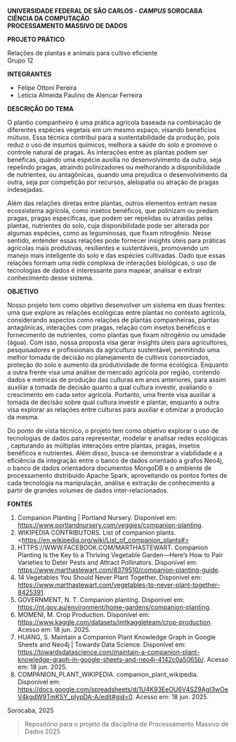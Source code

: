 **UNIVERSIDADE FEDERAL DE SÃO CARLOS - *CAMPUS* SOROCABA** <br>
**CIÊNCIA DA COMPUTAÇÃO** <br>
**PROCESSAMENTO MASSIVO DE DADOS** <br>

**PROJETO PRÁTICO** 

Relações de plantas e animais para cultivo eficiente <br>
Grupo 12 <br> 

**INTEGRANTES**

- Felipe Ottoni Pereira
- Letícia Almeida Paulino de Alencar Ferreira

**DESCRIÇÃO DO TEMA** 

O plantio companheiro é uma prática agrícola baseada na combinação de diferentes espécies vegetais em um mesmo espaço, visando benefícios mútuos. Essa técnica contribui para a sustentabilidade da produção, pois reduz o uso de insumos químicos, melhora a saúde do solo e promove o controle natural de pragas. As interações entre as plantas podem ser benéficas, quando uma espécie auxilia no desenvolvimento da outra, seja repelindo pragas, atraindo polinizadores ou melhorando a disponibilidade de nutrientes, ou antagônicas, quando uma prejudica o desenvolvimento da outra, seja por competição por recursos, alelopatia ou atração de pragas indesejadas.

Além das relações diretas entre plantas, outros elementos entram nesse ecossistema agrícola, como insetos benéficos, que polinizam ou predam pragas, pragas específicas, que podem ser repelidas ou atraídas pelas plantas, nutrientes do solo, cuja disponibilidade pode ser alterada por algumas espécies, como as leguminosas, que fixam nitrogênio. Nesse sentido, entender essas relações pode fornecer insights úteis para práticas agrícolas mais produtivas, resilientes e sustentáveis, promovendo um manejo mais inteligente do solo e das espécies cultivadas. Dado que essas relações formam uma rede complexa de interações biológicas, o uso de tecnologias de dados é interessante para mapear, analisar e extrair conhecimento desse sistema.

**OBJETIVO** 

Nosso projeto tem como objetivo desenvolver um sistema em duas frentes: uma que explore as relações ecológicas entre plantas no contexto agrícola, considerando aspectos como relações de plantas companheiras, plantas antagônicas, interações com pragas, relação com insetos benéficos e fornecimento de nutrientes, como plantas que fixam nitrogênio ou umidade (água). Com isso, nossa proposta visa gerar insights úteis para agricultores, pesquisadores e profissionais da agricultura sustentável, permitindo uma melhor tomada de decisão no planejamento de cultivos consorciados, proteção do solo e aumento da produtividade de forma ecológica. Enquanto a outra frente visa uma análise de mercado agrícola por região, contendo dados e métricas de produção das culturas em anos anteriores, para assim auxiliar a tomada de decisão quanto a qual cultura investir, avaliando o crescimento em cada setor agrícola. Portanto, uma frente visa auxiliar a tomada de decisão sobre qual cultura investir e plantar, enquanto a outra visa explorar as relações entre culturas para auxiliar e otimizar a produção da mesma.

Do ponto de vista técnico, o projeto tem como objetivo explorar o uso de tecnologias de dados para representar, modelar e analisar redes ecológicas , capturando as múltiplas interações entre plantas, pragas, insetos benéficos e nutrientes. Além disso, busca-se demonstrar a viabilidade e a eficiência da integração entre o banco de dados orientado a grafos Neo4j, o banco de dados orientadora documentos MongoDB e o ambiente de processamento distribuído Apache Spark, aproveitando os pontos fortes de cada tecnologia na manipulação, análise e extração de conhecimento a partir de grandes volumes de dados inter-relacionados.

**FONTES**

1. Companion Planting | Portland Nursery. Disponível em: <https://www.portlandnursery.com/veggies/companion-planting>.
2. WIKIPEDIA CONTRIBUTORS. List of companion plants.  <‌https://en.wikipedia.org/wiki/List_of_companion_plants#>
3. HTTPS://WWW.FACEBOOK.COM/MARTHASTEWART. Companion Planting Is the Key to a Thriving Vegetable Garden—Here’s How to Pair Varieties to Deter Pests and Attract Pollinators. Disponível em: <https://www.marthastewart.com/8379510/companion-planting-guide>.
4. 14 Vegetables You Should Never Plant Together. Disponível em: <https://www.marthastewart.com/vegetables-to-never-plant-together-8425391>.
5. GOVERNMENT, N. T. Companion planting. Disponível em: <https://nt.gov.au/environment/home-gardens/companion-planting>.
6. MOMENI, M. Crop Production. Disponível em: <https://www.kaggle.com/datasets/imtkaggleteam/crop-production>. Acesso em: 18 jun. 2025.
7. HUANG, S. Maintain a Companion Plant Knowledge Graph in Google Sheets and Neo4j | Towards Data Science. Disponível em: <https://towardsdatascience.com/maintain-a-companion-plant-knowledge-graph-in-google-sheets-and-neo4j-4142c0a5065b/>. Acesso em: 18 jun. 2025.
8. COMPANION_PLANT_WIKIPEDIA. companion_plant_wikipedia. Disponível em: <https://docs.google.com/spreadsheets/d/1U4K93EeOU6V4SZ9AgI3wOeV4kgdW9TmKSY_pIypDA-A/edit#gid=0>. Acesso em: 18 jun. 2025.

Sorocaba, 2025
> Repositório para o projeto da disciplina de Processamento Massivo de Dados 2025
